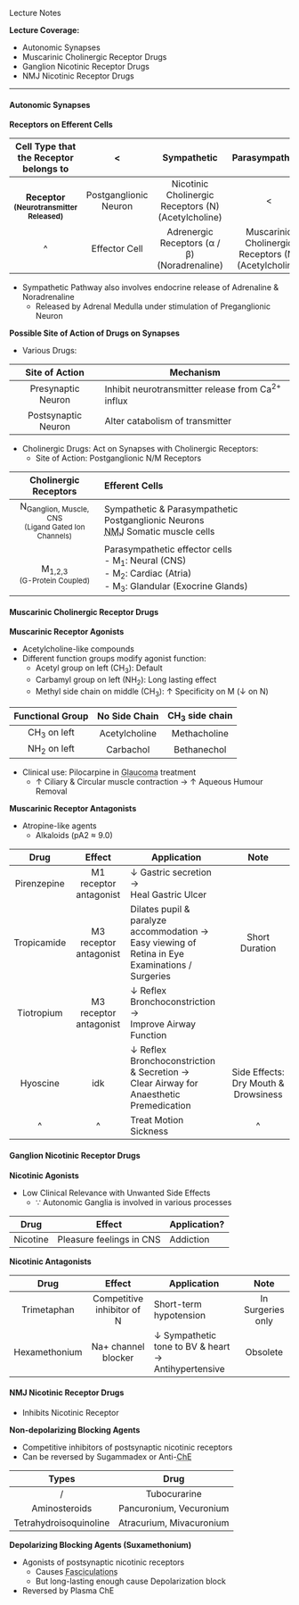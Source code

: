 Lecture Notes

**Lecture Coverage:**
- Autonomic Synapses
- Muscarinic Cholinergic Receptor Drugs
- Ganglion Nicotinic Receptor Drugs
- NMJ Nicotinic Receptor Drugs

---
#### **Autonomic Synapses**
**Receptors on Efferent Cells**

|                  Cell Type that the Receptor belongs to                   |           <           |                    **Sympathetic**                     |                   **Parasympathetic**                   |                        Somatic                         |
| :-----------------------------------------------------------------------: | :-------------------: | :----------------------------------------------------: | :-----------------------------------------------------: | :----------------------------------------------------: |
| <br>**Receptor**<br><font size="2">**(Neurotransmitter Released)**</font> | Postganglionic Neuron | Nicotinic Cholinergic Receptors (N)<br>(Acetylcholine) |                            <                            |                      No Ganglion                       |
|                                     ^                                     |     Effector Cell     |    Adrenergic Receptors (α / β)<br>(Noradrenaline)     | Muscarinic Cholinergic Receptors (M)<br>(Acetylcholine) | Nicotinic Cholinergic Receptors (N)<br>(Acetylcholine) |
- Sympathetic Pathway also involves endocrine release of Adrenaline & Noradrenaline
	- Released by Adrenal Medulla under stimulation of Preganglionic Neuron

**Possible Site of Action of Drugs on Synapses**
- Various Drugs:

| **Site of Action**  | **Mechanism**                                                |
| :-----------------: | ------------------------------------------------------------ |
| Presynaptic Neuron  | Inhibit neurotransmitter release from Ca<sup>2+</sup> influx |
| Postsynaptic Neuron | Alter catabolism of transmitter                              |

- Cholinergic Drugs: Act on Synapses with Cholinergic Receptors:
	- Site of Action: Postganglionic N/M Receptors

|                               **Cholinergic Receptors**                                | **Efferent Cells**                                                                                                                                  |
| :------------------------------------------------------------------------------------: | :-------------------------------------------------------------------------------------------------------------------------------------------------- |
| N<sub>Ganglion, Muscle, CNS</sub><br><font size="2">(Ligand Gated Ion Channels)</font> | Sympathetic & Parasympathetic Postganglionic Neurons<br><abbr Title="Neuromuscular Junction">NMJ</abbr> Somatic muscle cells                        |
|           <br>M<sub>1,2,3</sub><br><font size="2">(G-Protein Coupled)</font>           | Parasympathetic effector cells<br>- M<sub>1</sub>: Neural (CNS)<br>- M<sub>2</sub>: Cardiac (Atria)<br>- M<sub>3</sub>: Glandular (Exocrine Glands) |


#### **Muscarinic Cholinergic Receptor Drugs**
**Muscarinic Receptor Agonists**
- Acetylcholine-like compounds
- Different function groups modify agonist function:
	- Acetyl group on left (CH<sub>3</sub>): Default
	- Carbamyl group on left (NH<sub>2</sub>): Long lasting effect
	- Methyl side chain on middle (CH<sub>3</sub>): ↑ Specificity on M (↓ on N)

|  **Functional Group**  | No Side Chain | CH<sub>3</sub> side chain |
| :--------------------: | :-----------: | :-----------------------: |
| CH<sub>3</sub> on left | Acetylcholine |       Methacholine        |
| NH<sub>2</sub> on left |   Carbachol   |        Bethanechol        |

- Clinical use: Pilocarpine in <abbr Title="Eye Pressure too high">Glaucoma</abbr> treatment
	- ↑ Ciliary & Circular muscle contraction → ↑ Aqueous Humour Removal

**Muscarinic Receptor Antagonists**
- Atropine-like agents
	- Alkaloids (pA2 ≈ 9.0)

|   **Drug**   |       **Effect**       | **Application**                                                                                    |                   Note                   |
| :----------: | :--------------------: | -------------------------------------------------------------------------------------------------- | :--------------------------------------: |
| Pirenzepine  | M1 receptor antagonist | ↓ Gastric secretion → <br>Heal Gastric Ulcer                                                       |                                          |
| Tropicamide  | M3 receptor antagonist | Dilates pupil & paralyze accommodation →<br>Easy viewing of Retina in Eye Examinations / Surgeries |              Short Duration              |
|  Tiotropium  | M3 receptor antagonist | ↓ Reflex Bronchoconstriction → <br>Improve Airway Function                                         |                                          |
| <br>Hyoscine |        <br>idk         | ↓ Reflex Bronchoconstriction & Secretion →<br>Clear Airway for Anaesthetic Premedication           | <br>Side Effects: Dry Mouth & Drowsiness |
|      ^       |           ^            | Treat Motion Sickness                                                                              |                    ^                     |


#### **Ganglion Nicotinic Receptor Drugs**
**Nicotinic Agonists**
- Low Clinical Relevance with Unwanted Side Effects
	- ∵ Autonomic Ganglia is involved in various processes

| **Drug** | **Effect**               | **Application?** |
| -------- | ------------------------ | ---------------- |
| Nicotine | Pleasure feelings in CNS | Addiction        |

**Nicotinic Antagonists**

|   **Drug**    |         **Effect**         | **Application**                                     |       Note        |
| :-----------: | :------------------------: | --------------------------------------------------- | :---------------: |
|  Trimetaphan  | Competitive inhibitor of N | Short-term hypotension                              | In Surgeries only |
| Hexamethonium |    Na+ channel blocker     | ↓ Sympathetic tone to BV & heart → Antihypertensive |     Obsolete      |


#### **NMJ Nicotinic Receptor Drugs**
- Inhibits Nicotinic Receptor

**Non-depolarizing Blocking Agents**
- Competitive inhibitors of postsynaptic nicotinic receptors
- Can be reversed by Sugammadex or Anti-<abbr Title="Cholinesterase">ChE</abbr>

|       **Types**        |         **Drug**         |
| :--------------------: | :----------------------: |
|           /            |       Tubocurarine       |
|     Aminosteroids      | Pancuronium, Vecuronium  |
| Tetrahydroisoquinoline | Atracurium, Mivacuronium |

**Depolarizing Blocking Agents (Suxamethonium)**
- Agonists of postsynaptic nicotinic receptors
	- Causes <abbr Title="Muscle Twitches">Fasciculations</abbr>
	- But long-lasting enough cause Depolarization block
- Reversed by Plasma ChE

